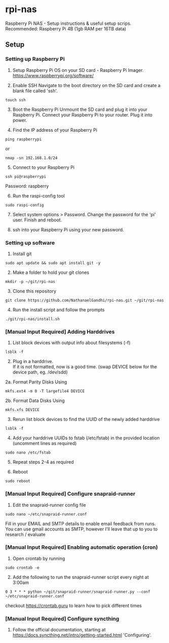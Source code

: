 # rpi-nas
Raspberry Pi NAS - Setup instructions &amp; useful setup scrips.
Recommended: Raspberry Pi 4B (1gb RAM per 16TB data)

## Setup
### Setting up Raspberry Pi
1. Setup Raspberry Pi OS on your SD card - Raspberry Pi Imager.
https://www.raspberrypi.org/software/

2. Enable SSH
Navigate to the boot directory on the SD card and create a blank file called 'ssh'.
```
touch ssh
```

3. Boot the Raspberry Pi
Unmount the SD card and plug it into your Raspberry Pi. Connect your Raspberry Pi to your router. Plug it into power.

4. Find the IP address of your Raspberry Pi
```
ping raspberrypi
```
or
```
nmap -sn 192.168.1.0/24
```

5. Connect to your Raspberry Pi
```
ssh pi@raspberrypi
```
Password: raspberry

6. Run the raspi-config tool
```
sudo raspi-config
```
7. Select system options > Password. Change the password for the 'pi' user.
Finish and reboot.

8. ssh into your Raspberry Pi using your new password.

### Setting up software
1. Install git
```
sudo apt update && sudo apt install git -y
```

2. Make a folder to hold your git clones
```
mkdir -p ~/git/rpi-nas
```

3. Clone this repository
```
git clone https://github.com/NathanaelGandhi/rpi-nas.git ~/git/rpi-nas
```

4. Run the install script and follow the prompts
```
./git/rpi-nas/install.sh
```

### [Manual Input Required] Adding Harddrives
1. List block devices with output info about filesystems (-f)
```
lsblk -f
```

2. Plug in a harddrive.<br/>
If it is not formatted, now is a good time. (swap DEVICE below for the device path, eg. /dev/sdd)

2a. Format Parity Disks Using
```
mkfs.ext4 -m 0 -T largefile4 DEVICE
```

2b. Format Data Disks Using
```
mkfs.xfs DEVICE
```


3. Rerun list block devices to find the UUID of the newly added harddrive
```
lsblk -f
```

4. Add your harddrive UUIDs to fstab (/etc/fstab) in the provided location (uncomment lines as required)
```
sudo nano /etc/fstab
```

5. Repeat steps 2-4 as required

6. Reboot
```
sudo reboot
```

### [Manual Input Required] Configure snapraid-runner
1. Edit the snapraid-runner config file
```
sudo nano ~/etc/snapraid-runner.conf
```
Fill in your EMAIL and SMTP details to enable email feedback from runs.
You can use gmail accounts as SMTP, however I'll leave that up to you to research / evaluate

### [Manual Input Required] Enabling automatic operation (cron)
1. Open crontab by running
```
sudo crontab -e
```

2. Add the following to run the snapraid-runner script every night at 3:00am
```
0 3 * * * python ~/git/snapraid-runner/snapraid-runner.py --conf ~/etc/snapraid-runner.conf
```
checkout https://crontab.guru to learn how to pick different times

### [Manual Input Required] Configure syncthing
1. Follow the official documentation, starting at https://docs.syncthing.net/intro/getting-started.html 'Configuring'.
